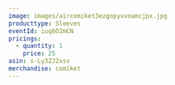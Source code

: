 ```yaml
---
image: images/aircomiket3ezgopyxvoamcjpx.jpg
producttype: Sleeves
eventId: iuq6O2mCN
pricings:
  - quantity: 1
    price: 25
asin: s-Ly3ZJ2xsv
merchandise: comiket
---
```

